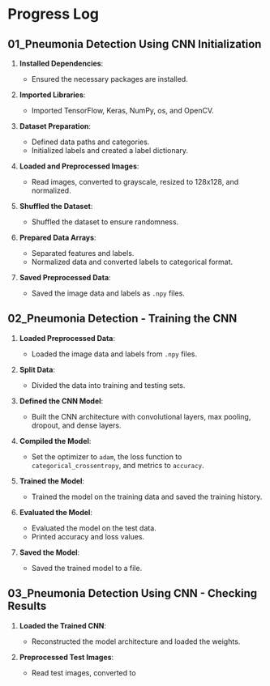 # Progress Log

## 01_Pneumonia Detection Using CNN Initialization

1. **Installed Dependencies**:
   - Ensured the necessary packages are installed.

2. **Imported Libraries**:
   - Imported TensorFlow, Keras, NumPy, os, and OpenCV.

3. **Dataset Preparation**:
   - Defined data paths and categories.
   - Initialized labels and created a label dictionary.

4. **Loaded and Preprocessed Images**:
   - Read images, converted to grayscale, resized to 128x128, and normalized.

5. **Shuffled the Dataset**:
   - Shuffled the dataset to ensure randomness.

6. **Prepared Data Arrays**:
   - Separated features and labels.
   - Normalized data and converted labels to categorical format.

7. **Saved Preprocessed Data**:
   - Saved the image data and labels as `.npy` files.

## 02_Pneumonia Detection - Training the CNN

1. **Loaded Preprocessed Data**:
   - Loaded the image data and labels from `.npy` files.

2. **Split Data**:
   - Divided the data into training and testing sets.

3. **Defined the CNN Model**:
   - Built the CNN architecture with convolutional layers, max pooling, dropout, and dense layers.

4. **Compiled the Model**:
   - Set the optimizer to `adam`, the loss function to `categorical_crossentropy`, and metrics to `accuracy`.

5. **Trained the Model**:
   - Trained the model on the training data and saved the training history.

6. **Evaluated the Model**:
   - Evaluated the model on the test data.
   - Printed accuracy and loss values.

7. **Saved the Model**:
   - Saved the trained model to a file.

## 03_Pneumonia Detection Using CNN - Checking Results

1. **Loaded the Trained CNN**:
   - Reconstructed the model architecture and loaded the weights.

2. **Preprocessed Test Images**:
   - Read test images, converted to
